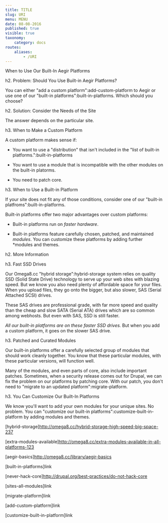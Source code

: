 ```yaml
---
title: TITLE
slug: URI
menu: MENU
date: 08-08-2016
published: true
visible: true
taxonomy:
    category: docs
routes:
    aliases:
        - /URI
---
```


When to Use Our Built-In Aegir Platforms

h2. Problem: Should You Use Built-in Aegir Platforms?

You can either "add a custom platform":add-custom-platform to Aegir or
use one of our "built-in platforms":built-in-platforms. Which should
you choose?

h2. Solution: Consider the Needs of the Site

The answer depends on the particular site.

h3. When to Make a Custom Platform

A custom platform makes sense if:

* You want to use a "distribution" that isn't included
  in the "list of built-in platforms.":built-in-platforms

* You want to use a module that is incompatible with the other modules on the built-in platorms.

* You need to patch core.

h3. When to Use a Built-in Platform

If your site does not fit any of those conditions, consider one of our
"built-in platfroms":built-in-platforms.

Built-in platforms offer two major advantages over custom platforms:

* Built-in platforms run on *faster hardware*.

* Built-in platforms feature carefully chosen, patched, and maintained
  *modules*. You can customize these platforms by adding further
  *modules and themes.

h2. More Information

h3. Fast SSD Drives

Our Omega8.cc "hybrid storage":hybrid-storage system relies on quality SSD
(Solid State Drive) technology to serve up your web sites with blazing
speed. But we know you also need plenty of affordable space for your
files. When you upload files, they go onto the bigger, but also
slower, SAS (Serial Attached SCSI) drives.

These SAS drives are professional grade, with far more speed and
quality than the cheap and slow SATA (Serial ATA) drives which are so
common among webhosts. But even with SAS, SSD is still faster.

*All our built-in platforms are on these faster SSD drives.* But
when you add a custom platform, it goes on the slower SAS drive.

h3. Patched and Curated Modules

Our built-in platforms offer a carefully selected group of modules
that should work cleanly together. You know that these particular
modules, with these particular versions, will function well.

Many of the modules, and even parts of core, also include important
patches. Sometimes, when a security release comes out for Drupal, we
can fix the problem on our platforms by patching core. With our patch,
you don't need to "migrate to an updated platform":migrate-platform.

h3. You Can Customize Our Built-In Platforms

We know you'll want to add your own modules for your unique sites. No
problem. You can "customize our built-in platforms":customize-built-in-platform
by adding modules and themes.


[hybrid-storage]http://omega8.cc/hybrid-storage-high-speed-big-space-237

[extra-modules-available]http://omega8.cc/extra-modules-available-in-all-platforms-123

[aegir-basics]http://omega8.cc/library/aegir-basics

[built-in-platforms]link

[never-hack-core]http://drupal.org/best-practices/do-not-hack-core

[sites-all-modules]link

[migrate-platform]link

[add-custom-platform]link

[customize-built-in-platform]link
